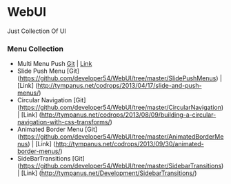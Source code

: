 WebUI
=====

Just Collection Of UI


### Menu Collection

* Multi Menu Push [Git](https://github.com/developer54/WebUI/tree/master/multi-level-push-menu-master) | [Link](http://multi-level-push-menu.make.rs/)
* Slide Push Menu [Git] (https://github.com/developer54/WebUI/tree/master/SlidePushMenus) | [Link] (http://tympanus.net/codrops/2013/04/17/slide-and-push-menus/) 
* Circular Navigation [Git] (https://github.com/developer54/WebUI/tree/master/CircularNavigation) | [Link] (http://tympanus.net/codrops/2013/08/09/building-a-circular-navigation-with-css-transforms/)
* Animated Border Menu [Git] (https://github.com/developer54/WebUI/tree/master/AnimatedBorderMenus) | [Link] (http://tympanus.net/codrops/2013/09/30/animated-border-menus/)
* SideBarTransitions [Git] (https://github.com/developer54/WebUI/tree/master/SidebarTransitions) | [Link] (http://tympanus.net/Development/SidebarTransitions/)
